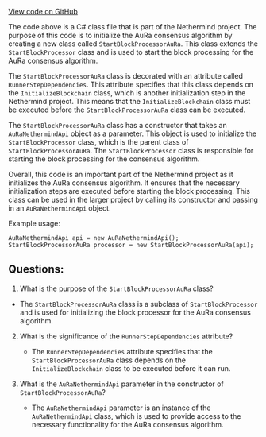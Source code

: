 [View code on GitHub](https://github.com/nethermindeth/nethermind/Nethermind.Consensus.AuRa/InitializationSteps/StartBlockProcessorAuRa.cs)

The code above is a C# class file that is part of the Nethermind project. The purpose of this code is to initialize the AuRa consensus algorithm by creating a new class called `StartBlockProcessorAuRa`. This class extends the `StartBlockProcessor` class and is used to start the block processing for the AuRa consensus algorithm.

The `StartBlockProcessorAuRa` class is decorated with an attribute called `RunnerStepDependencies`. This attribute specifies that this class depends on the `InitializeBlockchain` class, which is another initialization step in the Nethermind project. This means that the `InitializeBlockchain` class must be executed before the `StartBlockProcessorAuRa` class can be executed.

The `StartBlockProcessorAuRa` class has a constructor that takes an `AuRaNethermindApi` object as a parameter. This object is used to initialize the `StartBlockProcessor` class, which is the parent class of `StartBlockProcessorAuRa`. The `StartBlockProcessor` class is responsible for starting the block processing for the consensus algorithm.

Overall, this code is an important part of the Nethermind project as it initializes the AuRa consensus algorithm. It ensures that the necessary initialization steps are executed before starting the block processing. This class can be used in the larger project by calling its constructor and passing in an `AuRaNethermindApi` object. 

Example usage:

```
AuRaNethermindApi api = new AuRaNethermindApi();
StartBlockProcessorAuRa processor = new StartBlockProcessorAuRa(api);
```
## Questions: 
 1. What is the purpose of the `StartBlockProcessorAuRa` class?
   - The `StartBlockProcessorAuRa` class is a subclass of `StartBlockProcessor` and is used for initializing the block processor for the AuRa consensus algorithm.

2. What is the significance of the `RunnerStepDependencies` attribute?
   - The `RunnerStepDependencies` attribute specifies that the `StartBlockProcessorAuRa` class depends on the `InitializeBlockchain` class to be executed before it can run.

3. What is the `AuRaNethermindApi` parameter in the constructor of `StartBlockProcessorAuRa`?
   - The `AuRaNethermindApi` parameter is an instance of the `AuRaNethermindApi` class, which is used to provide access to the necessary functionality for the AuRa consensus algorithm.